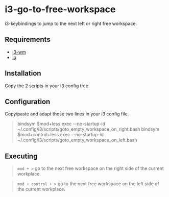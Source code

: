 # i3-go-to-free-workspace

i3-keybindings to jump to the next left or right free workspace.

## Requirements

* [i3-wm](https://i3wm.org/)
* [jq](https://stedolan.github.io/jq/)

## Installation

Copy the 2 scripts in your i3 config tree.

## Configuration

Copy/paste and adapt those two lines in your i3 config file.

> bindsym $mod+less exec --no-startup-id ~/.config/i3/scripts/goto_empty_workspace_on_right.bash
> bindsym $mod+control+less exec --no-startup-id ~/.config/i3/scripts/goto_empty_workspace_on_left.bash

## Executing

> `mod + >` go to the next free workspace on the right side of the current workplace.

> `mod + control + >` go to the next free workspace on the left side of the current workplace.

